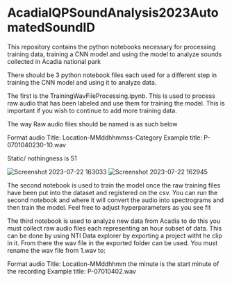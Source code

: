 # AcadiaIQPSoundAnalysis2023AutomatedSoundID
This repository contains the python notebooks necessary for processing training data, training a CNN model and using the model to analyze sounds collected in Acadia national park

There should be 3 python notebook files each used for a different step in training the CNN model and using it to analyze data. 

The first is the TrainingWavFileProcessing.ipynb. This is used to process raw audio that has been labeled and use them for training the model. This is important if you wish to continue to add more training data.

The way Raw audio files should be named is as such below

Format audio Title: Location-MMddhhmmss-Category 
Example title: P-0701040230-10.wav 

Static/ nothingness is 51 
 

![Screenshot 2023-07-22 163033](https://github.com/willdoyle757/AcadiaIQPSoundAnalysis2023AutomatedSoundID/assets/61399895/ce959f2f-30d5-4bec-854e-ad783268b020)
![Screenshot 2023-07-22 162945](https://github.com/willdoyle757/AcadiaIQPSoundAnalysis2023AutomatedSoundID/assets/61399895/e1eae2a4-424d-40fe-aa09-a5cfd4af94cd)


The second notebook is used to train the model once the raw training files have been put into the dataset and registered on the csv. You can run the second notebook and where it will convert the audio into spectrograms and then train the model. Feel free to adjust hyperparameters as you see fit

The third notebook is used to analyze new data from Acadia to do this you must collect raw audio files each representing an hour subset of data. This can be done by using NTI Data explorer by exporting a project witht he clip in it. From there the wav file in the exported folder can be used. You must rename the wav file from 1.wav to:

Format audio Title: Location-MMddhhmm 
the minute is the start minute of the recording
Example title: P-07010402.wav

